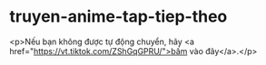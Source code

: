 # truyen-anime-tap-tiep-theo
&lt;p>Nếu bạn không được tự động chuyển, hãy &lt;a href="https://vt.tiktok.com/ZShGqGPRU/">bấm vào đây&lt;/a>.&lt;/p>
